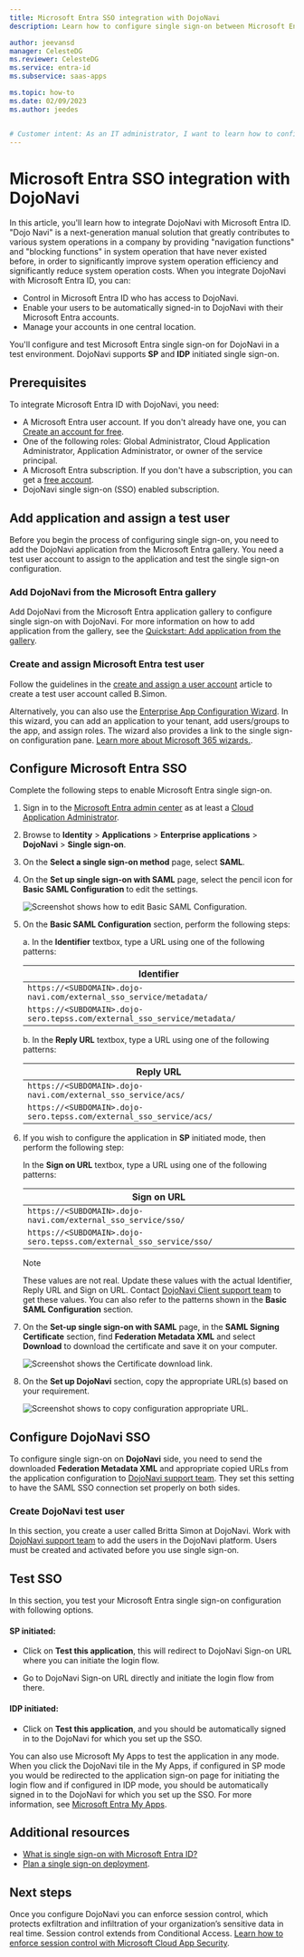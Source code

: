 ```yaml
---
title: Microsoft Entra SSO integration with DojoNavi
description: Learn how to configure single sign-on between Microsoft Entra ID and DojoNavi.

author: jeevansd
manager: CelesteDG
ms.reviewer: CelesteDG
ms.service: entra-id
ms.subservice: saas-apps

ms.topic: how-to
ms.date: 02/09/2023
ms.author: jeedes


# Customer intent: As an IT administrator, I want to learn how to configure single sign-on between Microsoft Entra ID and DojoNavi so that I can control who has access to DojoNavi, enable automatic sign-in with Microsoft Entra accounts, and manage my accounts in one central location.
---
```


# Microsoft Entra SSO integration with DojoNavi

In this article, you'll learn how to integrate DojoNavi with Microsoft Entra ID. "Dojo Navi" is a next-generation manual solution that greatly contributes to various system operations in a company by providing "navigation functions" and "blocking functions" in system operation that have never existed before, in order to significantly improve system operation efficiency and significantly reduce system operation costs. When you integrate DojoNavi with Microsoft Entra ID, you can:

* Control in Microsoft Entra ID who has access to DojoNavi.
* Enable your users to be automatically signed-in to DojoNavi with their Microsoft Entra accounts.
* Manage your accounts in one central location.

You'll configure and test Microsoft Entra single sign-on for DojoNavi in a test environment. DojoNavi supports **SP** and **IDP** initiated single sign-on.

## Prerequisites

To integrate Microsoft Entra ID with DojoNavi, you need:

* A Microsoft Entra user account. If you don't already have one, you can [Create an account for free](https://azure.microsoft.com/free/?WT.mc_id=A261C142F).
* One of the following roles: Global Administrator, Cloud Application Administrator, Application Administrator, or owner of the service principal.
* A Microsoft Entra subscription. If you don't have a subscription, you can get a [free account](https://azure.microsoft.com/free/).
* DojoNavi single sign-on (SSO) enabled subscription.

## Add application and assign a test user

Before you begin the process of configuring single sign-on, you need to add the DojoNavi application from the Microsoft Entra gallery. You need a test user account to assign to the application and test the single sign-on configuration.

<a name='add-dojonavi-from-the-azure-ad-gallery'></a>

### Add DojoNavi from the Microsoft Entra gallery

Add DojoNavi from the Microsoft Entra application gallery to configure single sign-on with DojoNavi. For more information on how to add application from the gallery, see the [Quickstart: Add application from the gallery](~/identity/enterprise-apps/add-application-portal.md).

<a name='create-and-assign-azure-ad-test-user'></a>

### Create and assign Microsoft Entra test user

Follow the guidelines in the [create and assign a user account](~/identity/enterprise-apps/add-application-portal-assign-users.md) article to create a test user account called B.Simon.

Alternatively, you can also use the [Enterprise App Configuration Wizard](https://portal.office.com/AdminPortal/home?Q=Docs#/azureadappintegration). In this wizard, you can add an application to your tenant, add users/groups to the app, and assign roles. The wizard also provides a link to the single sign-on configuration pane. [Learn more about Microsoft 365 wizards.](/microsoft-365/admin/misc/azure-ad-setup-guides). 

<a name='configure-azure-ad-sso'></a>

## Configure Microsoft Entra SSO

Complete the following steps to enable Microsoft Entra single sign-on.

1. Sign in to the [Microsoft Entra admin center](https://entra.microsoft.com) as at least a [Cloud Application Administrator](~/identity/role-based-access-control/permissions-reference.md#cloud-application-administrator).
1. Browse to **Identity** > **Applications** > **Enterprise applications** > **DojoNavi** > **Single sign-on**.
1. On the **Select a single sign-on method** page, select **SAML**.
1. On the **Set up single sign-on with SAML** page, select the pencil icon for **Basic SAML Configuration** to edit the settings.

   ![Screenshot shows how to edit Basic SAML Configuration.](common/edit-urls.png "Basic Configuration")

1. On the **Basic SAML Configuration** section, perform the following steps:

    a. In the **Identifier** textbox, type a URL using one of the following patterns:

    | **Identifier** |
    |-----------|
    | `https://<SUBDOMAIN>.dojo-navi.com/external_sso_service/metadata/` |
    | `https://<SUBDOMAIN>.dojo-sero.tepss.com/external_sso_service/metadata/` |

    b. In the **Reply URL** textbox, type a URL using one of the following patterns:

    | **Reply URL** |
    |----------|
    | `https://<SUBDOMAIN>.dojo-navi.com/external_sso_service/acs/` |
    | `https://<SUBDOMAIN>.dojo-sero.tepss.com/external_sso_service/acs/` |

1. If you wish to configure the application in **SP** initiated mode, then perform the following step:

    In the **Sign on URL** textbox, type a URL using one of the following patterns:

    | **Sign on URL** |
    |-----------| 
    | `https://<SUBDOMAIN>.dojo-navi.com/external_sso_service/sso/` |
    | `https://<SUBDOMAIN>.dojo-sero.tepss.com/external_sso_service/sso/` |

    > [!NOTE]
    > These values are not real. Update these values with the actual Identifier, Reply URL and Sign on URL. Contact [DojoNavi Client support team](mailto:product_support@tenda.co.jp) to get these values. You can also refer to the patterns shown in the **Basic SAML Configuration** section.

1. On the **Set-up single sign-on with SAML** page, in the **SAML Signing Certificate** section,  find **Federation Metadata XML** and select **Download** to download the certificate and save it on your computer.

    ![Screenshot shows the Certificate download link.](common/metadataxml.png "Certificate")

1. On the **Set up DojoNavi** section, copy the appropriate URL(s) based on your requirement.

	![Screenshot shows to copy configuration appropriate URL.](common/copy-configuration-urls.png "Metadata")

## Configure DojoNavi SSO

To configure single sign-on on **DojoNavi** side, you need to send the downloaded **Federation Metadata XML** and appropriate copied URLs from the application configuration to [DojoNavi support team](mailto:product_support@tenda.co.jp). They set this setting to have the SAML SSO connection set properly on both sides.

### Create DojoNavi test user

In this section, you create a user called Britta Simon at DojoNavi. Work with [DojoNavi support team](mailto:product_support@tenda.co.jp) to add the users in the DojoNavi platform. Users must be created and activated before you use single sign-on.

## Test SSO 

In this section, you test your Microsoft Entra single sign-on configuration with following options. 

#### SP initiated:

* Click on **Test this application**, this will redirect to DojoNavi Sign-on URL where you can initiate the login flow.  

* Go to DojoNavi Sign-on URL directly and initiate the login flow from there.

#### IDP initiated:

* Click on **Test this application**, and you should be automatically signed in to the DojoNavi for which you set up the SSO. 

You can also use Microsoft My Apps to test the application in any mode. When you click the DojoNavi tile in the My Apps, if configured in SP mode you would be redirected to the application sign-on page for initiating the login flow and if configured in IDP mode, you should be automatically signed in to the DojoNavi for which you set up the SSO. For more information, see [Microsoft Entra My Apps](/azure/active-directory/manage-apps/end-user-experiences#azure-ad-my-apps).

## Additional resources

* [What is single sign-on with Microsoft Entra ID?](~/identity/enterprise-apps/what-is-single-sign-on.md)
* [Plan a single sign-on deployment](~/identity/enterprise-apps/plan-sso-deployment.md).

## Next steps

Once you configure DojoNavi you can enforce session control, which protects exfiltration and infiltration of your organization’s sensitive data in real time. Session control extends from Conditional Access. [Learn how to enforce session control with Microsoft Cloud App Security](/cloud-app-security/proxy-deployment-aad).
